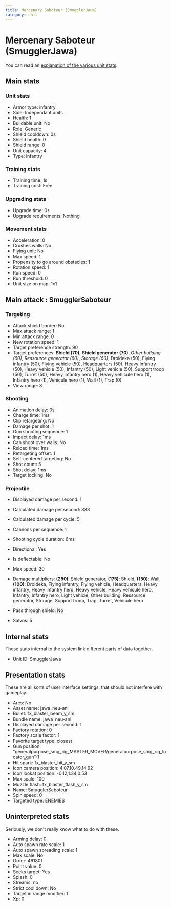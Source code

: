 ```yaml
---
title: Mercenary Saboteur (SmugglerJawa)
category: unit
---
```


# Mercenary Saboteur (SmugglerJawa)

You can read an [explanation  of the various unit stats](unitexplained.md).

## Main stats

### Unit stats

  * Armor type: infantry
  * Side: Independant units
  * Health: 1
  * Buildable unit: No
  * Role: Generic
  * Shield cooldown: 0s
  * Shield health: 0
  * Shield range: 0
  * Unit capacity: 4
  * Type: infantry

### Training stats

  * Training time: 1s
  * Training cost: Free

### Upgrading stats

  * Upgrade time: 0s
  * Upgrade requirements: Nothing

### Movement stats

  * Acceleration: 0
  * Crushes walls: No
  * Flying unit: No
  * Max speed: 1
  * Propensity to go around obstacles: 1
  * Rotation speed: 1
  * Run speed: 0
  * Run threshold: 0
  * Unit size on map: 1x1

## Main attack : SmugglerSaboteur

### Targeting

  * Attack shield border: No
  * Max attack range: 1
  * Min attack range: 0
  * New rotation speed: 1
  * Target preference strength: 90
  * Target preferences: **Shield (70)**, **Shield generator (70)**, _Other building (60)_, _Ressource generator (60)_, _Storage (60)_, Droideka (50), Flying infantry (50), Flying vehicle (50), Headquarters (50), Heavy infantry (50), Heavy vehicle (50), Infantry (50), Light vehicle (50), Support troop (50), Turret (50), Heavy infantry hero (1), Heavy vehicule hero (1), Infantry hero (1), Vehicule hero (1), Wall (1), Trap (0)
  * View range: 8

### Shooting

  * Animation delay: 0s
  * Charge time: 1ms
  * Clip retargeting: No
  * Damage per shot: 1
  * Gun shooting sequence: 1
  * Impact delay: 1ms
  * Can shoot over walls: No
  * Reload time: 1ms
  * Retargeting offset: 1
  * Self-centered targeting: No
  * Shot count: 5
  * Shot delay: 1ms
  * Target locking: No

### Projectile

  * Displayed damage per second: 1
  * Calculated damage per second: 833
  * Calculated damage per cycle: 5

  * Cannons per sequence: 1
  * Shooting cycle duration: 6ms
  * Directional: Yes
  * Is deflectable: No
  * Max speed: 30
  * Damage multipliers: **(250)**: Shield generator, **(175)**: Shield, **(150)**: Wall, **(100)**: Droideka, Flying infantry, Flying vehicle, Headquarters, Heavy infantry, Heavy infantry hero, Heavy vehicle, Heavy vehicule hero, Infantry, Infantry hero, Light vehicle, Other building, Ressource generator, Storage, Support troop, Trap, Turret, Vehicule hero
  * Pass through shield: No
  * Salvos: 5

## Internal stats

These stats internal to the system link different parts of data together.

  * Unit ID: SmugglerJawa

## Presentation stats

These are all sorts of user interface settings, that should not interfere with gameplay.

  * Arcs: No
  * Asset name: jawa_neu-ani
  * Bullet: fx_blaster_beam_y_sm
  * Bundle name: jawa_neu-ani
  * Displayed damage per second: 1
  * Factory rotation: 0
  * Factory scale factor: 1
  * Favorite target type: closest
  * Gun position: "generalpurpose_smg_rig_MASTER_MOVER/generalpurpose_smg_rig_locator_gun":1
  * Hit spark: fx_blaster_hit_y_sm
  * Icon camera position: 4.07,10.49,14.92
  * Icon lookat position: -0.12,1.34,0.53
  * Max scale: 100
  * Muzzle flash: fx_blaster_flash_y_sm
  * Name: SmugglerSaboteur
  * Spin speed: 0
  * Targeted type: ENEMIES

## Uninterpreted stats

Seriously, we don't really know what to do with these.

  * Arming delay: 0
  * Auto spawn rate scale: 1
  * Auto spawn spreading scale: 1
  * Max scale: No
  * Order: 461801
  * Point value: 0
  * Seeks target: Yes
  * Splash: 0
  * Streams: no
  * Strict cool down: No
  * Target in range modifier: 1
  * Xp: 0

